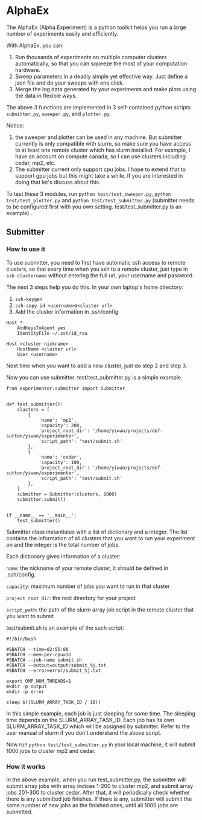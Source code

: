 # AlphaEx
The AlphaEx (Alpha Experiment) is a python toolkit helps you run a large number of experiments easily and efficiently.

With AlphaEx, you can:
1. Run thousands of experiments on multiple computer clusters automatically, so that you can squeeze the most of your computation hardware.
2. Sweep parameters in a deadly simple yet effective way. Just define a json file and do your sweeps with one click.
3. Merge the log data generated by your experiments and make plots using the data in flexible ways.

The above 3 functions are implemented in 3 self-contained python scripts
`submitter.py`, `sweeper.py`, and `plotter.py`.

Notice:
1. the sweeper and plotter can be used in any machine. But submitter
currently is only compatible with slurm, so make sure you have access to
at least one remote cluster which has slurm installed. For example, I
have an account on compute canada, so I can use clusters including
cedar, mp2, etc.
2. The submitter current only support cpu jobs. I hope to extend that to support gpu jobs but this might take a while. If you are interested in doing that let's discuss about this.

To test these 3 modules, run
`python test/test_sweeper.py`, `python test/test_plotter.py` and
`python test/test_submitter.py` (submitter needs to be configured first
with you own setting. test/test_submitter.py is an example)
.

## Submitter
### How to use it
To use submitter, you need to first have automatic ssh access to remote clusters,
so that every time when you ssh to a remote cluster, just type in `ssh clustername`
without entering the full url, your username and password.

The next 3 steps help you do this. In your own laptop's home directory:

1. `ssh-keygen`
2. `ssh-copy-id <username>@<cluster url>`
3. Add the cluster information in .ssh/config
```
Host *
    AddKeysToAgent yes
    IdentityFile ~/.ssh/id_rsa

Host <cluster nickname>
    HostName <cluster url>
    User <username>
```
Next time when you want to add a new cluster, just do step 2 and step 3.

Now you can use submitter. test/test_submitter.py is a simple example.

```
from experimenter.submitter import Submitter


def test_submitter():
	clusters = [
		{
			'name': 'mp2',
			'capacity': 200,
			'project_root_dir': '/home/yiwan/projects/def-sutton/yiwan/experimenter',
			'script_path': 'test/submit.sh'
		},
		{
			'name': 'cedar',
			'capacity': 100,
			'project_root_dir': '/home/yiwan/projects/def-sutton/yiwan/experimenter',
			'script_path': 'test/submit.sh'
		},
	]
	submitter = Submitter(clusters, 1000)
	submitter.submit()


if __name__ == '__main__':
	test_submitter()
```

Submitter class instantiates with a list of dictionary and a integer. The list contains the information of
all clusters that you want to run your experiment on and the integer is the total number of jobs.

Each dictionary gives information of a cluster:

`name`: the nickname of your remote cluster, it should be defined in .ssh/config.

`capacity`: maximum number of jobs you want to run in that cluster

`project_root_dir`: the root directory for your project

`script_path`: the path of the slurm array job script in the remote cluster that you want to submit

test/submit.sh is an example of the such script:

```
#!/bin/bash

#SBATCH --time=02:55:00
#SBATCH --mem-per-cpu=1G
#SBATCH --job-name submit.sh
#SBATCH --output=output/submit_%j.txt
#SBATCH --error=error/submit_%j.txt

export OMP_NUM_THREADS=1
mkdir -p output
mkdir -p error

sleep $((SLURM_ARRAY_TASK_ID / 10))
```

In this simple example, each job is just sleeping for some time. The sleeping time depends on the SLURM_ARRAY_TASK_ID.
Each job has its own SLURM_ARRAY_TASK_ID which will be assigned by submitter.
Refer to the user manual of slurm if you don't understand the above script.

Now run `python test/test_submitter.py` in your local machine, it will submit 1000 jobs to cluster mp2 and cedar.

### How it works
In the above example, when you run test_submitter.py, the submitter will submit array jobs with array indices 1-200 to cluster mp2, and submit array jobs 201-300 to cluster cedar.
After that, it will periodically check whether there is any submitted job finishes.
If there is any, submitter will submit the same number of new jobs as the finished ones, until all 1000 jobs are submitted.